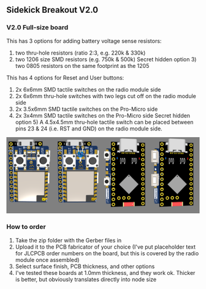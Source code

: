 ## Sidekick Breakout V2.0

### V2.0 Full-size board
This has 3 options for adding battery voltage sense resistors:
1) two thru-hole resistors (ratio 2:3, e.g. 220k & 330k)
2) two 1206 size SMD resistors (e.g. 750k & 500k)
Secret hidden option 3) two 0805 resistors on the same footprint as the 1205

This has 4 options for Reset and User buttons:
1) 2x 6x6mm SMD tactile switches on the radio module side
2) 2x 6x6mm thru-hole switches with two legs cut off on the radio module side
3) 2x 3.5x6mm SMD tactile switches on the Pro-Micro side
4) 2x 3x4mm SMD tactile switches on the Pro-Micro side
Secret hidden option 5) A 4.5x4.5mm thru-hole tactile switch can be placed between pins 23 & 24 (i.e. RST and GND) on the radio module side.

![Nice-ra sidekick V2.0 button options ](./Sidekick_V2.0.png)

### How to order
1) Take the zip folder with the Gerber files in
2) Upload it to the PCB fabricator of your choice (I've put placeholder text for JLCPCB order numbers on the board, but this is covered by the radio module once assembled)
3) Select surface finish, PCB thickness, and other options
4) I've tested these boards at 1.0mm thickness, and they work ok. Thicker is better, but obviously translates directly into node size
